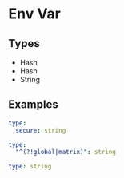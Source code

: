 # Env Var



## Types

* Hash
* Hash
* String



## Examples

```yaml
type:
  secure: string
```

```yaml
type:
  "^(?!global|matrix)": string
```

```yaml
type: string

```
